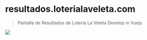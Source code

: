 # resultados.loterialaveleta.com

> Pantalla de Resultados de Loteria La Veleta
> Develop in Vuejs

<img src="http://resultados.loterialaveleta.com/pantalla-resultados.png"  />
